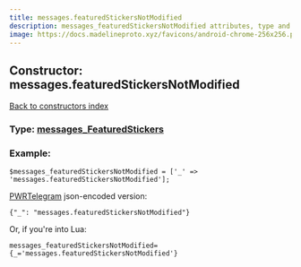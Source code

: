 ```yaml
---
title: messages.featuredStickersNotModified
description: messages_featuredStickersNotModified attributes, type and example
image: https://docs.madelineproto.xyz/favicons/android-chrome-256x256.png
---
```

## Constructor: messages.featuredStickersNotModified  
[Back to constructors index](index.md)






### Type: [messages\_FeaturedStickers](../types/messages_FeaturedStickers.md)


### Example:

```
$messages_featuredStickersNotModified = ['_' => 'messages.featuredStickersNotModified'];
```  

[PWRTelegram](https://pwrtelegram.xyz) json-encoded version:

```
{"_": "messages.featuredStickersNotModified"}
```


Or, if you're into Lua:  


```
messages_featuredStickersNotModified={_='messages.featuredStickersNotModified'}

```


